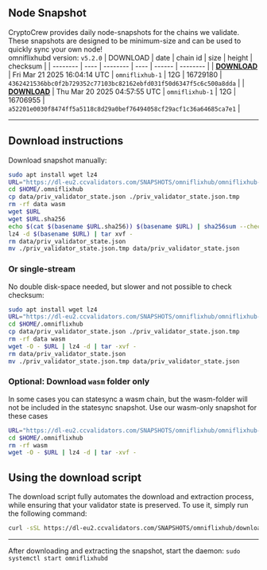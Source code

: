 ## Node Snapshot
CryptoCrew provides daily node-snapshots for the chains we validate. These snapshots are designed to be minimum-size and can be used to quickly sync your own node!  
omniflixhubd version: `v5.2.0`
| DOWNLOAD | date | chain id | size | height | checksum |
| -------- | ---- | -------- | ---- | ------ | -------- |
| **[DOWNLOAD](https://dl-eu2.ccvalidators.com/SNAPSHOTS/omniflixhub/omniflixhub-1_16729180.tar.lz4)** | Fri Mar 21 2025 16:04:14 UTC | `omniflixhub-1` | 12G | 16729180 | `4362421536bbc0f2b729352c77103bc82162ebfd031f50d6347f5c6c500a8dda` |
| **[DOWNLOAD](https://dl-eu2.ccvalidators.com/SNAPSHOTS/omniflixhub/omniflixhub-1_16706955.tar.lz4)** | Thu Mar 20 2025 04:57:55 UTC | `omniflixhub-1` | 12G | 16706955 | `a52201e0030f8474ff5a5118c8d29a0bef76494058cf29acf1c36a64685ca7e1` |

---

## Download instructions
Download snapshot manually:
```sh
sudo apt install wget lz4
URL="https://dl-eu2.ccvalidators.com/SNAPSHOTS/omniflixhub/omniflixhub-1_16729180.tar.lz4"
cd $HOME/.omniflixhub
cp data/priv_validator_state.json ./priv_validator_state.json.tmp
rm -rf data wasm
wget $URL
wget $URL.sha256
echo $(cat $(basename $URL.sha256)) $(basename $URL) | sha256sum --check
lz4 -d $(basename $URL) | tar xvf -
rm data/priv_validator_state.json
mv ./priv_validator_state.json.tmp data/priv_validator_state.json
```

### Or single-stream
No double disk-space needed, but slower and not possible to check checksum:
```sh
sudo apt install wget lz4
URL="https://dl-eu2.ccvalidators.com/SNAPSHOTS/omniflixhub/omniflixhub-1_16729180.tar.lz4"
cd $HOME/.omniflixhub
cp data/priv_validator_state.json ./priv_validator_state.json.tmp
rm -rf data wasm
wget -O - $URL | lz4 -d | tar -xvf -
rm data/priv_validator_state.json
mv ./priv_validator_state.json.tmp data/priv_validator_state.json
```

### Optional: Download `wasm` folder only
In some cases you can statesync a wasm chain, but the wasm-folder will not be included in the statesync snapshot. Use our wasm-only snapshot for these cases
```sh
URL="https://dl-eu2.ccvalidators.com/SNAPSHOTS/omniflixhub/omniflixhub-1_wasm.tar.lz4"
cd $HOME/.omniflixhub
rm -rf wasm
wget -O - $URL | lz4 -d | tar -xvf -
```



## Using the download script

The download script fully automates the download and extraction process, while ensuring that your validator state is preserved. To use it, simply run the following command:
```sh
curl -sSL https://dl-eu2.ccvalidators.com/SNAPSHOTS/omniflixhub/download_snapshot.sh | bash
```
---

After downloading and extracting the snapshot, start the daemon: `sudo systemctl start omniflixhubd`

